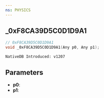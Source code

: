 ```yaml
---
ns: PHYSICS
---
```

## _0xF8CA39D5C0D1D9A1

```c
// 0xF8CA39D5C0D1D9A1
void _0xF8CA39D5C0D1D9A1(Any p0, Any p1);
```

```
NativeDB Introduced: v1207
```

## Parameters
* **p0**:
* **p1**:
